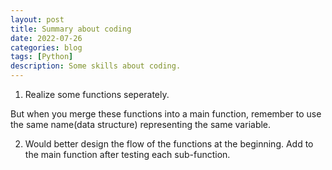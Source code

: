 ```yaml
---
layout: post
title: Summary about coding
date: 2022-07-26
categories: blog
tags: [Python]
description: Some skills about coding.
---
```


1. Realize some functions seperately.

But when you merge these functions into a main function, remember to use the same name(data structure) representing the same variable.

2. Would better design the flow of the functions at the beginning. Add to the main function after testing each sub-function. 